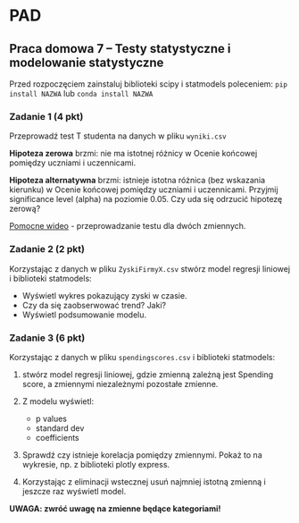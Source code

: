 # PAD

## Praca domowa 7 – Testy statystyczne i modelowanie statystyczne

Przed rozpoczęciem zainstaluj biblioteki scipy i statmodels poleceniem:
`pip install NAZWA`  lub `conda install NAZWA`


### Zadanie 1 (4 pkt) 
Przeprowadź test T studenta na danych w pliku `wyniki.csv`

**Hipoteza zerowa** brzmi: nie ma istotnej różnicy w Ocenie końcowej pomiędzy uczniami i uczennicami.

**Hipoteza alternatywna** brzmi: istnieje istotna różnica (bez wskazania kierunku) w Ocenie końcowej pomiędzy uczniami i uczennicami.
Przyjmij significance level (alpha) na poziomie 0.05. Czy uda się odrzucić hipotezę zerową?

[Pomocne wideo](https://www.khanacademy.org/math/ap-statistics/xfb5d8e68:inference-quantitative-means/two-sample-t-test-means/v/two-sample-t-test-for-difference-of-means) - przeprowadzanie testu dla dwóch zmiennych.


### Zadanie 2 (2 pkt)
Korzystając z danych w pliku `ZyskiFirmyX.csv` stwórz model regresji liniowej i biblioteki statmodels:
- Wyświetl wykres pokazujący zyski w czasie. 
- Czy da się zaobserwować trend? Jaki?
- Wyświetl podsumowanie modelu.


### Zadanie 3 (6 pkt) 
Korzystając z danych w pliku `spendingscores.csv` i biblioteki statmodels:
1. stwórz model regresji liniowej, gdzie zmienną zależną jest Spending score, a zmiennymi niezależnymi pozostałe zmienne.
2. Z modelu wyświetl:
   - p values
   - standard dev
   - coefficients
   
3. Sprawdź czy istnieje korelacja pomiędzy zmiennymi. Pokaż to na wykresie, np. z biblioteki plotly express.
4. Korzystając z eliminacji wstecznej usuń najmniej istotną zmienną i jeszcze raz wyświetl model.

**UWAGA: zwróć uwagę na zmienne będące kategoriami!**